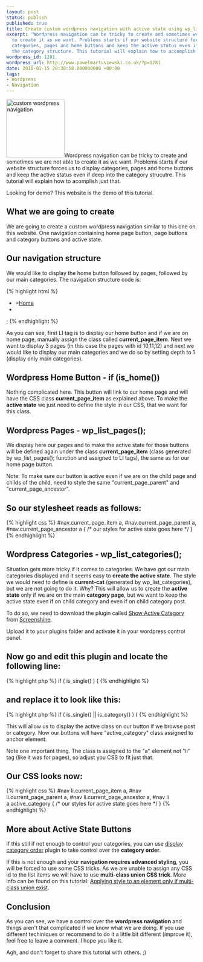 ```yaml
---
layout: post
status: publish
published: true
title: Create custom wordpress navigation with active state using wp_list_pages(); and wp_list_categories();
excerpt: 'Wordpress navigation can be tricky to create and sometimes we are not able
  to create it as we want. Problems starts if our website structure forces us to display
  categories, pages and home buttons and keep the active status even if deep into
  the category structure. This tutorial will explain how to accomplish just that. '
wordpress_id: 1281
wordpress_url: http://www.pawelmartuszewski.co.uk/?p=1281
date: 2010-01-15 20:30:58.000000000 +00:00
tags:
- Wordpress
- Navigation
---
```


<p><img class="fl_lft thumb m_b_20" width="154" height="154" title="custom wordpress navigation" alt="custom wordpress navigation" src="http://www.pawelmartuszewski.co.uk/tuts/custom_wp_nav/custom_wp_nav.png"/>Wordpress navigation can be tricky to create and sometimes we are not able to create it as we want. Problems starts if our website structure forces us to display categories, pages and home buttons and keep the active status even if deep into the category strucutre. This tutorial will explain how to acomplish just that.</p>
<p class="b">Looking for demo? This website is the demo of this tutorial.</p>

<h2>What we are going to create</h2>
<p>We are going to create a custom wordpress navigation similar to this one on this website. One navigation containing home page button, page buttons and category buttons and active state.</p>

<h2>Our navigation structure</h2>
<p>We would like to display the home button followed by pages, followed by our main categories. The navigation structure code is:</p>
{% highlight html %}
<ul id="nav">
<li <?php if (is_home()){echo 'class="current_page_item"';}?>><a href="<?php bloginfo('url'); ?>">Home<a><li>
<?php wp_list_pages('title_li=&amp;include=10,11,12'); ?>
<?php wp_list_categories('orderby=order&amp;title_li=&amp;depth=1&amp;hide_empty=0'); ?>
</ul>;
{% endhighlight %}
<p>As you can see, first LI tag is to display our home button and if we are on home page, manually assign the class called <strong>current_page_item</strong>. Next we want to display 3 pages (in this case the pages with id 10,11,12) and next we would like to display our main categories and we do so by setting depth to 1 (display only main categories).</p>

<h2>Wordpress Home Button -  if (is_home())</h2>
<p>Nothing complicated here. This button will link to our home page and will have the CSS class <strong>current_page_item</strong> as explained above. To make the <strong>active state</strong> we just need to define the style in our CSS, that we want for this class.</p>

<h2>Wordpress Pages -  wp_list_pages();</h2>
<p>We display here our pages and to make the active state for those buttons will be defined again under the class <strong>current_page_item</strong> (class generated by wp_list_pages(); function and assigned to LI tags), the same as for our home page button.</p>
<p class="b">Note: To make sure our button is active even if we are on the child page and childs of the child, need to style the same "current_page_parent" and "current_page_ancestor". </p>

<h2>So our stylesheet reads as follows:</h2>
{% highlight css %}
#nav.current_page_item a,
#nav.current_page_parent a,
#nav.current_page_ancestor a {
    /* our styles for active state goes here */
}
{% endhighlight %}

<h2>Wordpress Categories -  wp_list_categories();</h2>
<p>Situation gets more tricky if it comes to categories. We have got our main categories displayed and it seems easy to <strong>create the active state</strong>. The style we would need to define is <strong>current-cat</strong> (generated by wp_list_categories), but we are not going to do it. Why? This will allow us to create the <strong>active state</strong> only if we are on the main <strong>category page</strong>, but we want to keep the active state even if on child category and even if on child category post. </p>
<p>To do so, we need to download the plugin called <a href="http://www.screenshine.net/blog/1474_wordpress-plugin-show-active-category" title="Show Active Category - Plugin" target="_blank">Show Active Category</a> from <a href="http://www.screenshine.net/blog/1474_wordpress-plugin-show-active-category" title="Screenshine - Blog" target="_blank">Screenshine</a>.</p>

<p>Upload it to your plugins folder and activate it in your wordpress control panel.</p>

<h2>Now go and edit this plugin and locate the following line:</h2>
{% highlight php %}
if ( is_single() ) {
{% endhighlight %}

<h2>and replace it to look like this:</h2>
{% highlight php %}
if ( is_single() || is_category() ) {
{% endhighlight %}
<p>This will allow us to display the active class on our button if we browse post or category. Now our buttons will have "active_category" class assigned to anchor element.</p>
<p class="b">Note one important thing. The class is assigned to the "a" element not "li" tag (like it was for pages), so adjust you CSS to fit just that.</p>

<h2>Our CSS looks now:</h2>
{% highlight css %}
#nav li.current_page_item a,
#nav li.current_page_parent a,
#nav li.current_page_ancestor a,
#nav li a.active_category {
    /* our styles for active state goes here */
}
{% endhighlight %}

<h2>More about Active State Buttons</h2>
<p>If this still if not enough to control your categories, you can use <a href="http://wordpress.org/extend/plugins/my-category-order/" title="My Category Order - Plugin" target="_blank">display category order</a> plugin to take control over the <strong>category order</strong>.</p>
<p>If this is not enough and your <strong>navigation requires advanced styling</strong>, you will be forced to use some CSS tricks. As we are unable to assign any CSS id to the list items we will have to use <strong>multi-class union CSS trick</strong>. More info can be found on this tutorial: <a href="http://www.pawelmartuszewski.co.uk/web_tutorials/appling-style-to-element-if-multi-class-union/" title="Read this Entry">Applying style to an element only if multi-class union exist</a>.</p>

<h2>Conclusion</h2>
<p>As you can see, we have a control over the <strong>wordpress navigation</strong> and things aren't that complicated if we know what we are doing. If you use different techiniques or recommend to do it a little bit different (improve it), feel free to leave a comment. I hope you like it.</p>
<p>Agh, and don't forget to share this tutorial with others. ;)</p>
